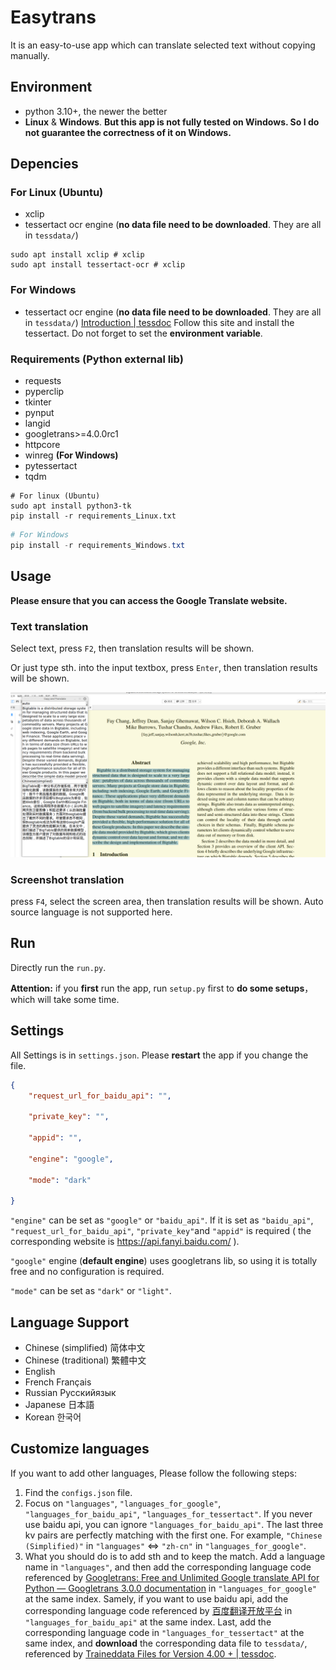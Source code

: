 # Easytrans

It is an easy-to-use app which can translate selected text without copying manually.

## Environment

* python 3.10+, the newer the better
* **Linux** & **Windows**. **But this app is not fully tested on Windows. So I do not guarantee the correctness of it on Windows.**

## Depencies

### For Linux (Ubuntu)

* xclip
* tessertact ocr engine (**no data file need to be downloaded**. They are all in `tessdata/`)

```shell
sudo apt install xclip # xclip
sudo apt install tessertact-ocr # xclip
```

### For Windows

* tessertact ocr engine (**no data file need to be downloaded**. They are all in `tessdata/`)
  [Introduction | tessdoc](https://tesseract-ocr.github.io/tessdoc/Installation.html) Follow this site and install the tessertact. Do not forget to set the **environment variable**.

### Requirements (Python external lib)

* requests
* pyperclip
* tkinter
* pynput
* langid
* googletrans>=4.0.0rc1
* httpcore
* winreg **(For Windows)**
* pytessertact
* tqdm

```shell
# For linux (Ubuntu)
sudo apt install python3-tk
pip install -r requirements_Linux.txt
```

```powershell
# For Windows
pip install -r requirements_Windows.txt
```

## Usage

**Please ensure that you can access the Google Translate website.**

### Text translation

Select text, press `F2`, then translation results will be shown.

Or just type sth. into the input textbox, press `Enter`, then translation results will be shown.

![example.png](./img/example.png)

### Screenshot translation

press `F4`, select the screen area, then translation results will be shown. Auto source language is not supported here.

## Run

Directly run the `run.py`.

**Attention:**  if you **first** run the app, run `setup.py` first to **do some setups**， which will take some time.

## Settings

All Settings is in `settings.json`. Please **restart** the app if you change the file.

```json
{
    "request_url_for_baidu_api": "",

    "private_key": "",

    "appid": "",

    "engine": "google",

    "mode": "dark"

}
```

`"engine"` can be set as `"google"` or `"baidu_api"`. If it is set as `"baidu_api"`, `"request_url_for_baidu_api"`,   `"private_key"`and `"appid"` is required ( the corresponding website is https://api.fanyi.baidu.com/  ).

`"google"` engine (**default engine**) uses googletrans lib, so using it is totally free and no configuration is required.

`"mode"` can be set as `"dark"` or `"light"`.

## Language Support

* Chinese (simplified) 简体中文
* Chinese (traditional) 繁體中文
* English
* French Français
* Russian Русскийязык
* Japanese 日本語
* Korean 한국어

## Customize languages

If you want to add other languages, Please follow the following steps:

1. Find the `configs.json` file.
2. Focus on `"languages"`, `"languages_for_google"`, `"languages_for_baidu_api"`, `"languages_for_tessertact"`. If you never use baidu api, you can ignore `"languages_for_baidu_api"`. The last three kv pairs are perfectly matching with the first one. For example, `"Chinese (Simplified)"` in  `"languages"` <=> `"zh-cn"` in `"languages_for_google"`.
3. What you should do is to add sth and to keep the match. Add a language name in `"languages"`, and then add the corresponding language code referenced by [Googletrans: Free and Unlimited Google translate API for Python — Googletrans 3.0.0 documentation](https://py-googletrans.readthedocs.io/en/latest/) in `"languages_for_google"` at the same index. Samely, if you want to use baidu api, add the corresponding language code referenced by [百度翻译开放平台](https://api.fanyi.baidu.com/doc/21) in `"languages_for_baidu_api"` at the same index.  Last, add the corresponding language code in `"languages_for_tessertact"` at the same index, and **download** the corresponding data file to `tessdata/`, referenced by [Traineddata Files for Version 4.00 + | tessdoc](https://tesseract-ocr.github.io/tessdoc/Data-Files.html).
